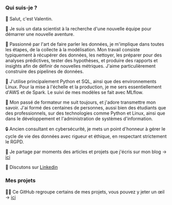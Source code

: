 ### Qui suis-je ?

👋 Salut, c'est Valentin.

💼 Je suis un data scientist à la recherche d'une nouvelle équipe pour démarrer une nouvelle aventure.

👀 Passionné par l'art de faire parler les données, je m'implique dans toutes les étapes, de la collecte à la modélisation. Mon travail consiste typiquement à récupérer des données, les nettoyer, les préparer pour des analyses prédictives, tester des hypothèses, et produire des rapports et insights afin de définir de nouvelles métriques. J'aime particulièrement construire des pipelines de données.

🧰 J'utilise principalement Python et SQL, ainsi que des environnements Linux. Pour la mise à l'échelle et la production, je me sers essentiellement d'AWS et de Spark. Le suivi de mes modèles se fait avec MLflow.

🤝 Mon passé de formateur me suit toujours, et j'adore transmettre mon savoir. J'ai formé des centaines de personnes, aussi bien des étudiants que des professionnels, sur des technologies comme Python et Linux, ainsi que dans le développement et l'administration de systèmes d'information.

🔒 Ancien consultant en cybersécurité, je mets un point d'honneur à gérer le cycle de vie des données avec rigueur et éthique, en respectant strictement le RGPD.

📝 Je partage par moments des articles et projets que j'écris sur mon blog -> [ici](https://valentin-dumont.com)

📨 Discutons sur [Linkedin](https://www.linkedin.com/in/valentin-dumont-data/)

### Mes projets

🧑‍🔬 Ce GitHub regroupe certains de mes projets, vous pouvez y jeter un œil -> [ici](https://github.com/vdmt-data/vdmt-data/blob/main/projets.md)
<!--
**vdmt-data/vdmt-data** is a ✨ _special_ ✨ repository because its `README.md` (this file) appears on your GitHub profile.

Here are some ideas to get you started:

- 🔭 I’m currently working on ...
- 🌱 I’m currently learning ...
- 👯 I’m looking to collaborate on ...
- 🤔 I’m looking for help with ...
- 💬 Ask me about ...
- 📫 How to reach me: ...
- 😄 Pronouns: ...
- ⚡ Fun fact: ...
-->
